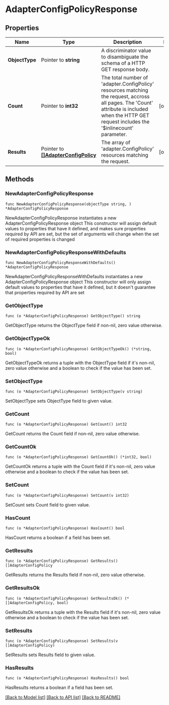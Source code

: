 # AdapterConfigPolicyResponse

## Properties

Name | Type | Description | Notes
------------ | ------------- | ------------- | -------------
**ObjectType** | Pointer to **string** | A discriminator value to disambiguate the schema of a HTTP GET response body. | 
**Count** | Pointer to **int32** | The total number of &#39;adapter.ConfigPolicy&#39; resources matching the request, accross all pages. The &#39;Count&#39; attribute is included when the HTTP GET request includes the &#39;$inlinecount&#39; parameter. | [optional] 
**Results** | Pointer to [**[]AdapterConfigPolicy**](adapter.ConfigPolicy.md) | The array of &#39;adapter.ConfigPolicy&#39; resources matching the request. | [optional] 

## Methods

### NewAdapterConfigPolicyResponse

`func NewAdapterConfigPolicyResponse(objectType string, ) *AdapterConfigPolicyResponse`

NewAdapterConfigPolicyResponse instantiates a new AdapterConfigPolicyResponse object
This constructor will assign default values to properties that have it defined,
and makes sure properties required by API are set, but the set of arguments
will change when the set of required properties is changed

### NewAdapterConfigPolicyResponseWithDefaults

`func NewAdapterConfigPolicyResponseWithDefaults() *AdapterConfigPolicyResponse`

NewAdapterConfigPolicyResponseWithDefaults instantiates a new AdapterConfigPolicyResponse object
This constructor will only assign default values to properties that have it defined,
but it doesn't guarantee that properties required by API are set

### GetObjectType

`func (o *AdapterConfigPolicyResponse) GetObjectType() string`

GetObjectType returns the ObjectType field if non-nil, zero value otherwise.

### GetObjectTypeOk

`func (o *AdapterConfigPolicyResponse) GetObjectTypeOk() (*string, bool)`

GetObjectTypeOk returns a tuple with the ObjectType field if it's non-nil, zero value otherwise
and a boolean to check if the value has been set.

### SetObjectType

`func (o *AdapterConfigPolicyResponse) SetObjectType(v string)`

SetObjectType sets ObjectType field to given value.


### GetCount

`func (o *AdapterConfigPolicyResponse) GetCount() int32`

GetCount returns the Count field if non-nil, zero value otherwise.

### GetCountOk

`func (o *AdapterConfigPolicyResponse) GetCountOk() (*int32, bool)`

GetCountOk returns a tuple with the Count field if it's non-nil, zero value otherwise
and a boolean to check if the value has been set.

### SetCount

`func (o *AdapterConfigPolicyResponse) SetCount(v int32)`

SetCount sets Count field to given value.

### HasCount

`func (o *AdapterConfigPolicyResponse) HasCount() bool`

HasCount returns a boolean if a field has been set.

### GetResults

`func (o *AdapterConfigPolicyResponse) GetResults() []AdapterConfigPolicy`

GetResults returns the Results field if non-nil, zero value otherwise.

### GetResultsOk

`func (o *AdapterConfigPolicyResponse) GetResultsOk() (*[]AdapterConfigPolicy, bool)`

GetResultsOk returns a tuple with the Results field if it's non-nil, zero value otherwise
and a boolean to check if the value has been set.

### SetResults

`func (o *AdapterConfigPolicyResponse) SetResults(v []AdapterConfigPolicy)`

SetResults sets Results field to given value.

### HasResults

`func (o *AdapterConfigPolicyResponse) HasResults() bool`

HasResults returns a boolean if a field has been set.


[[Back to Model list]](../README.md#documentation-for-models) [[Back to API list]](../README.md#documentation-for-api-endpoints) [[Back to README]](../README.md)


